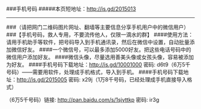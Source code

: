 ###手机号码
#####本页短地址：http://is.gd/2015013
***
###（请把网门二维码图片网址、翻墙等主要信息分享手机用户中的微信用户）
###【手机号码，救人专用，不要流传他人，仅限一滴水的群】
####使用方法：请用手机助手等软件，把号码导入到手机通讯录，然后在微信中设置，自动批量添加微信好友。
####一个微信号，可以最多添加5000好友。把这些电话号码中的微信用户添加好友。
####微信头像，尽量选用善美头像或女孩头像，容易被添加为好友。
####手机号码下载地址：http://is.gd/10001000 密码: d6t9（6万5千号码）——需要用软件，处理成手机格式，导入到手机。
####手机号码下载地址：http://is.gd/2015005 密码: x29j（1万8千号码，已经处理成手机直接导入格式）

（6万5千号码）链接: http://pan.baidu.com/s/1sjyttkp 密码: ir3g
